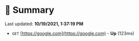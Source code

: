 # 📖 Summary
Last updated: **10/19/2021, 1:37:19 PM**

- `GET` [https://google.com](https://google.com) - **Up** (123ms)
